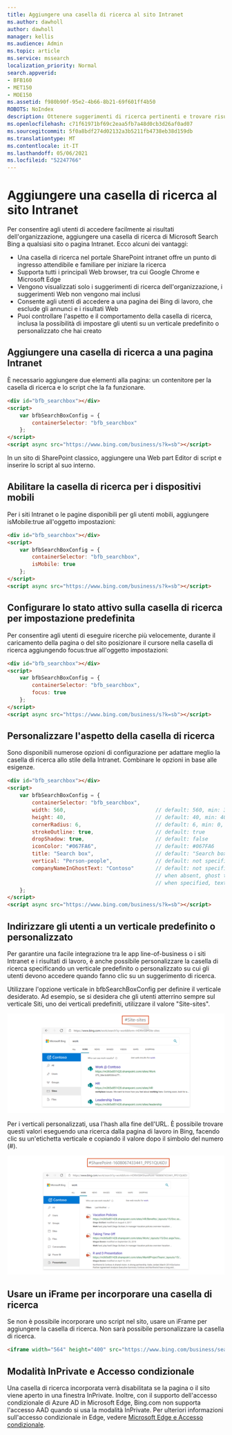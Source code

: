 ```yaml
---
title: Aggiungere una casella di ricerca al sito Intranet
ms.author: dawholl
author: dawholl
manager: kellis
ms.audience: Admin
ms.topic: article
ms.service: mssearch
localization_priority: Normal
search.appverid:
- BFB160
- MET150
- MOE150
ms.assetid: f980b90f-95e2-4b66-8b21-69f601ff4b50
ROBOTS: NoIndex
description: Ottenere suggerimenti di ricerca pertinenti e trovare risultati di lavoro più velocemente aggiungendo una casella di ricerca di Microsoft Search al sito o alla pagina Intranet.
ms.openlocfilehash: c71f61971bf69c2eaa5fb7a48d0cb3d26af0ad07
ms.sourcegitcommit: 5f0a8bdf274d02132a3b5211fb4738eb38d159db
ms.translationtype: MT
ms.contentlocale: it-IT
ms.lasthandoff: 05/06/2021
ms.locfileid: "52247766"
---
```

# <a name="add-a-search-box-to-your-intranet-site"></a>Aggiungere una casella di ricerca al sito Intranet

Per consentire agli utenti di accedere facilmente ai risultati dell'organizzazione, aggiungere una casella di ricerca di Microsoft Search Bing a qualsiasi sito o pagina Intranet. Ecco alcuni dei vantaggi:

- Una casella di ricerca nel portale SharePoint intranet offre un punto di ingresso attendibile e familiare per iniziare la ricerca
- Supporta tutti i principali Web browser, tra cui Google Chrome e Microsoft Edge
- Vengono visualizzati solo i suggerimenti di ricerca dell'organizzazione, i suggerimenti Web non vengono mai inclusi
- Consente agli utenti di accedere a una pagina dei Bing di lavoro, che esclude gli annunci e i risultati Web
- Puoi controllare l'aspetto e il comportamento della casella di ricerca, inclusa la possibilità di impostare gli utenti su un verticale predefinito o personalizzato che hai creato
  
## <a name="add-a-search-box-to-an-intranet-page"></a>Aggiungere una casella di ricerca a una pagina Intranet

È necessario aggiungere due elementi alla pagina: un contenitore per la casella di ricerca e lo script che la fa funzionare.
  
```html
<div id="bfb_searchbox"></div>
<script>
    var bfbSearchBoxConfig = {
        containerSelector: "bfb_searchbox"
    };
</script>
<script async src="https://www.bing.com/business/s?k=sb"></script>
```

In un sito di SharePoint classico, aggiungere una Web part Editor di script e inserire lo script al suo interno.
  
## <a name="enable-the-search-box-for-mobile"></a>Abilitare la casella di ricerca per i dispositivi mobili

Per i siti Intranet o le pagine disponibili per gli utenti mobili, aggiungere isMobile:true all'oggetto impostazioni:
  
```html
<div id="bfb_searchbox"></div>
<script>
    var bfbSearchBoxConfig = {
        containerSelector: "bfb_searchbox", 
        isMobile: true
    };
</script>
<script async src="https://www.bing.com/business/s?k=sb"></script>
```

## <a name="put-focus-on-the-search-box-by-default"></a>Configurare lo stato attivo sulla casella di ricerca per impostazione predefinita

Per consentire agli utenti di eseguire ricerche più velocemente, durante il caricamento della pagina o del sito posizionare il cursore nella casella di ricerca aggiungendo focus:true all'oggetto impostazioni:
  
```html
<div id="bfb_searchbox"></div>
<script>
    var bfbSearchBoxConfig = {
        containerSelector: "bfb_searchbox",
        focus: true
    };
</script>
<script async src="https://www.bing.com/business/s?k=sb"></script>
```

## <a name="customize-the-appearance-of-the-search-box"></a>Personalizzare l'aspetto della casella di ricerca 

Sono disponibili numerose opzioni di configurazione per adattare meglio la casella di ricerca allo stile della Intranet. Combinare le opzioni in base alle esigenze.

```html
<div id="bfb_searchbox"></div>
<script>
    var bfbSearchBoxConfig = {
        containerSelector: "bfb_searchbox",
        width: 560,                             // default: 560, min: 360, max: 650
        height: 40,                             // default: 40, min: 40, max: 72
        cornerRadius: 6,                        // default: 6, min: 0, max: 25                                   
        strokeOutline: true,                    // default: true
        dropShadow: true,                       // default: false
        iconColor: "#067FA6",                   // default: #067FA6
        title: "Search box",                    // default: "Search box"
        vertical: "Person-people",              // default: not specified, search box directs to the All vertical on the WORK results page
        companyNameInGhostText: "Contoso"       // default: not specified
                                                // when absent, ghost text will be "Search work"
                                                // when specified, text will be "Search <companyNameInGhostText>"
    };
</script>
<script async src="https://www.bing.com/business/s?k=sb"></script>
```

## <a name="direct-users-to-a-default-or-custom-vertical"></a>Indirizzare gli utenti a un verticale predefinito o personalizzato

Per garantire una facile integrazione tra le app line-of-business o i siti Intranet e i risultati di lavoro, è anche possibile personalizzare la casella di ricerca specificando un verticale predefinito o personalizzato su cui gli utenti devono accedere quando fanno clic su un suggerimento di ricerca.

Utilizzare l'opzione verticale in bfbSearchBoxConfig per definire il verticale desiderato. Ad esempio, se si desidera che gli utenti atterrino sempre sul verticale Siti, uno dei verticali predefiniti, utilizzare il valore "Site-sites".

![Screenshot della pagina dei risultati di lavoro in Microsoft Search in Bing i risultati verticali dei siti e l'URL](media/sites-vertical-esb.png)

Per i verticali personalizzati, usa l'hash alla fine dell'URL. È possibile trovare questi valori eseguendo una ricerca dalla pagina di lavoro in Bing, facendo clic su un'etichetta verticale e copiando il valore dopo il simbolo del numero (#).

![Screenshot della pagina dei risultati di lavoro in Microsoft Search in Bing che mostra un URL e risultati verticali di presentazione personalizzati](media/custom-vertical-esb.png)

## <a name="use-an-iframe-to-embed-a-search-box"></a>Usare un iFrame per incorporare una casella di ricerca

Se non è possibile incorporare uno script nel sito, usare un iFrame per aggiungere la casella di ricerca. Non sarà possibile personalizzare la casella di ricerca.
  
```html
<iframe width="564" height="400" src="https://www.bing.com/business/searchbox"></iframe>
```

## <a name="inprivate-mode-and-conditional-access"></a>Modalità InPrivate e Accesso condizionale

Una casella di ricerca incorporata verrà disabilitata se la pagina o il sito viene aperto in una finestra InPrivate. Inoltre, con il supporto dell'accesso condizionale di Azure AD in Microsoft Edge, Bing.com non supporta l'accesso AAD quando si usa la modalità InPrivate. Per ulteriori informazioni sull'accesso condizionale in Edge, vedere [Microsoft Edge e Accesso condizionale](https://docs.microsoft.com/deployedge/ms-edge-security-conditional-access#accessing-conditional-access-protected-resources-in-microsoft-edge). 